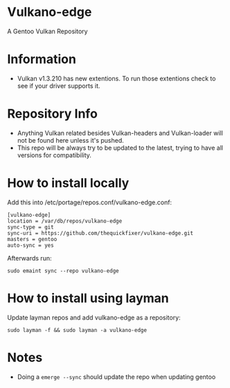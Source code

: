 # Vulkano-edge

A Gentoo Vulkan Repository

# Information

- Vulkan v1.3.210 has new extentions. To run those extentions check to see if your driver supports it.

# Repository Info

- Anything Vulkan related besides Vulkan-headers and Vulkan-loader will not be found here unless it's pushed.
- This repo will be always try to be updated to the latest, trying to have all versions for compatibility.

# How to install locally

Add this into /etc/portage/repos.conf/vulkano-edge.conf:

```
[vulkano-edge]
location = /var/db/repos/vulkano-edge
sync-type = git
sync-uri = https://github.com/thequickfixer/vulkano-edge.git
masters = gentoo
auto-sync = yes
```
Afterwards run:

```
sudo emaint sync --repo vulkano-edge
```
# How to install using layman

Update layman repos and add vulkano-edge as a repository:

```
sudo layman -f && sudo layman -a vulkano-edge
```

# Notes

- Doing a ```emerge --sync``` should update the repo when updating gentoo
